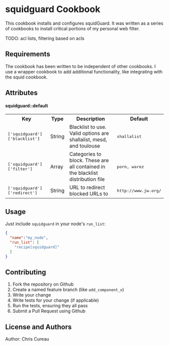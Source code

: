 squidguard Cookbook
===================
This cookbook installs and configures squidGuard.  It was written as a series of cookbooks to install critical portions of my personal web filter.

TODO: acl lists, filtering based on acls

Requirements
------------

The cookbook has been written to be independent of other cookbooks.  I use a wrapper cookbook to add additional functionality, like integrating with the squid cookbook.

Attributes
----------
#### squidguard::default
<table>
  <tr>
    <th>Key</th>
    <th>Type</th>
    <th>Description</th>
    <th>Default</th>
  </tr>
  <tr>
    <td><tt>['squidguard']['blacklist']</tt></td>
    <td>String</td>
    <td>Blacklist to use.  Valid options are shallalist, mesd, and toulouse</td>
    <td><tt>shallalist</tt></td>
  </tr>
  <tr>
    <td><tt>['squidguard']['filter']</tt></td>
    <td>Array</td>
    <td>Categories to block.  These are all contained in the blacklist distribution file</td>
    <td><tt>porn, warez</tt></td>
  </tr>
  <tr>
    <td><tt>['squidguard']['redirect']</tt></td>
    <td>String</td>
    <td>URL to redirect blocked URLs to</td>
    <td><tt>http://www.jw.org/</tt></td>
  </tr>
</table>

Usage
-----

Just include `squidguard` in your node's `run_list`:

```json
{
  "name":"my_node",
  "run_list": [
    "recipe[squidguard]"
  ]
}
```

Contributing
------------

1. Fork the repository on Github
2. Create a named feature branch (like `add_component_x`)
3. Write your change
4. Write tests for your change (if applicable)
5. Run the tests, ensuring they all pass
6. Submit a Pull Request using Github

License and Authors
-------------------
Author: Chris Cureau
